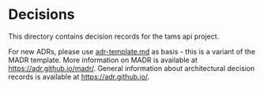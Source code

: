 # Decisions

This directory contains decision records for the tams api project.

For new ADRs, please use [adr-template.md](adr-template.md) as basis - this is a variant of the MADR template.
More information on MADR is available at <https://adr.github.io/madr/>.
General information about architectural decision records is available at <https://adr.github.io/>.
